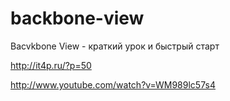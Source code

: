 backbone-view
=============

Bacvkbone View - краткий урок и быстрый старт 

http://it4p.ru/?p=50

http://www.youtube.com/watch?v=WM989lc57s4
